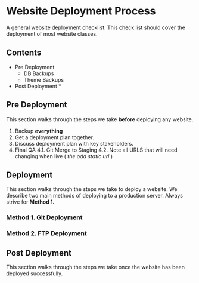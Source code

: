 # Website Deployment Process

A general website deployment checklist. This check list should cover the deployment of most website classes.

## Contents

* Pre Deployment
    * DB Backups
    * Theme Backups
* Post Deployment
    * 


## Pre Deployment

This section walks through the steps we take **before** deploying any website.

1. Backup **everything**
2. Get a deployment plan together.
3. Discuss deployment plan with key stakeholders.
4. Final QA
  4.1. Git Merge to Staging
  4.2. Note all URLS that will need changing when live ( *the odd static url* )

## Deployment

This section walks through the steps we take to deploy a website. We describe two main methods of deploying to a production server. Always strive for **Method 1.**

### Method 1. Git Deployment

### Method 2. FTP Deployment

## Post Deployment

This section walks through the steps we take once the website has been deployed successfully.
